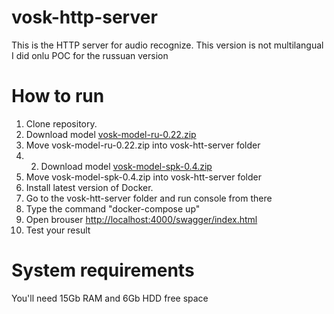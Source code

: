 # vosk-http-server
This is the HTTP server for audio recognize. This version is not multilangual I did onlu POC for the russuan version

# How to run
1. Clone repository.
2. Download model [vosk-model-ru-0.22.zip](https://alphacephei.com/vosk/models/vosk-model-ru-0.22.zip)
3. Move vosk-model-ru-0.22.zip into vosk-htt-server folder
4. 2. Download model [vosk-model-spk-0.4.zip](https://alphacephei.com/vosk/models/vosk-model-spk-0.4.zip)
4. Move vosk-model-spk-0.4.zip into vosk-htt-server folder
5. Install latest version of Docker.
6. Go to the vosk-htt-server folder and run console from there
7. Type the command "docker-compose up"
8. Open brouser [http://localhost:4000/swagger/index.html](http://localhost:4000/swagger/index.html)
9. Test your result

# System requirements
You'll need 15Gb RAM and 6Gb HDD free space
